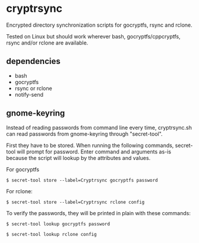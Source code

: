 # cryptrsync
Encrypted directory synchronization scripts for gocryptfs, rsync and rclone.

Tested on Linux but should work wherever bash, gocryptfs/cppcryptfs, rsync and/or rclone are available.

dependencies
---
- bash
- gocryptfs
- rsync or rclone
- notify-send

gnome-keyring
---
Instead of reading passwords from command line every time, cryptrsync.sh can
read passwords from gnome-keyring through "secret-tool".

First they have to be stored.
When running the following commands, secret-tool will prompt for password.
Enter command and arguments as-is because the script will lookup by the
attributes and values.

For gocryptfs

    $ secret-tool store --label=Cryptrsync gocryptfs password

For rclone:

    $ secret-tool store --label=Cryptrsync rclone config 

To verify the passwords, they will be printed in plain with these commands:

    $ secret-tool lookup gocryptfs password

    $ secret-tool lookup rclone config
